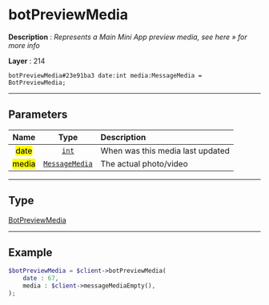 # botPreviewMedia

**Description** : *Represents a Main Mini App preview media, see here &raquo; for more info*

**Layer** : 214

```tl
botPreviewMedia#23e91ba3 date:int media:MessageMedia = BotPreviewMedia;
```

---

## Parameters

| Name | Type | Description |
| :---: | :---: | :--- |
| <mark>date</mark> | [`int`](type/int) | When was this media last updated |
| <mark>media</mark> | [`MessageMedia`](type/MessageMedia) | The actual photo/video |

---

## Type

[BotPreviewMedia](type/BotPreviewMedia)

---

## Example

```php
$botPreviewMedia = $client->botPreviewMedia(
	date : 67,
	media : $client->messageMediaEmpty(),
);
```